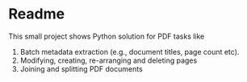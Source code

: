 # Readme

This small project shows Python solution for PDF tasks like

1. Batch metadata extraction (e.g., document titles, page count etc).
2. Modifying, creating, re-arranging and deleting pages
3. Joining and splitting PDF documents
